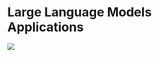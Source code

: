 
# Large Language Models Applications
<img src="https://techcrunch.com/wp-content/uploads/2023/06/FrMOungaIAIvQAM.png">

